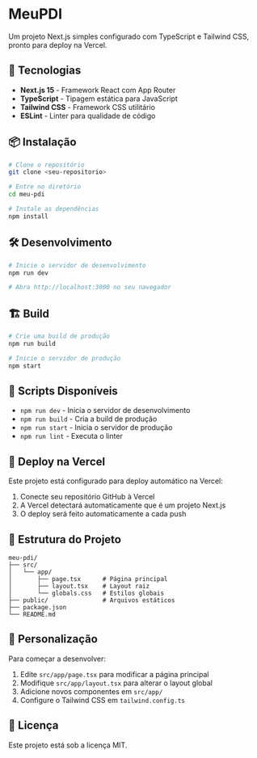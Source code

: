 # MeuPDI

Um projeto Next.js simples configurado com TypeScript e Tailwind CSS, pronto para deploy na Vercel.

## 🚀 Tecnologias

- **Next.js 15** - Framework React com App Router
- **TypeScript** - Tipagem estática para JavaScript
- **Tailwind CSS** - Framework CSS utilitário
- **ESLint** - Linter para qualidade de código

## 📦 Instalação

```bash
# Clone o repositório
git clone <seu-repositorio>

# Entre no diretório
cd meu-pdi

# Instale as dependências
npm install
```

## 🛠️ Desenvolvimento

```bash
# Inicie o servidor de desenvolvimento
npm run dev

# Abra http://localhost:3000 no seu navegador
```

## 🏗️ Build

```bash
# Crie uma build de produção
npm run build

# Inicie o servidor de produção
npm start
```

## 📝 Scripts Disponíveis

- `npm run dev` - Inicia o servidor de desenvolvimento
- `npm run build` - Cria a build de produção
- `npm run start` - Inicia o servidor de produção
- `npm run lint` - Executa o linter

## 🚀 Deploy na Vercel

Este projeto está configurado para deploy automático na Vercel:

1. Conecte seu repositório GitHub à Vercel
2. A Vercel detectará automaticamente que é um projeto Next.js
3. O deploy será feito automaticamente a cada push

## 📁 Estrutura do Projeto

```
meu-pdi/
├── src/
│   └── app/
│       ├── page.tsx      # Página principal
│       ├── layout.tsx    # Layout raiz
│       └── globals.css   # Estilos globais
├── public/               # Arquivos estáticos
├── package.json
└── README.md
```

## 🎨 Personalização

Para começar a desenvolver:

1. Edite `src/app/page.tsx` para modificar a página principal
2. Modifique `src/app/layout.tsx` para alterar o layout global
3. Adicione novos componentes em `src/app/`
4. Configure o Tailwind CSS em `tailwind.config.ts`

## 📄 Licença

Este projeto está sob a licença MIT.
